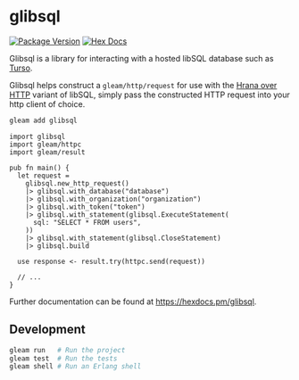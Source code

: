 # glibsql

[![Package Version](https://img.shields.io/hexpm/v/glibsql)](https://hex.pm/packages/glibsql)
[![Hex Docs](https://img.shields.io/badge/hex-docs-ffaff3)](https://hexdocs.pm/glibsql/)

Glibsql is a library for interacting with a hosted libSQL database such as [Turso](https://turso.tech).

Glibsql helps construct a `gleam/http/request` for use with the [Hrana over HTTP](https://docs.turso.tech/sdk/http/reference) variant of libSQL,
simply pass the constructed HTTP request into your http client of choice.

```sh
gleam add glibsql
```
```gleam
import glibsql
import gleam/httpc
import gleam/result

pub fn main() {
  let request = 
    glibsql.new_http_request()
    |> glibsql.with_database("database")
    |> glibsql.with_organization("organization")
    |> glibsql.with_token("token")
    |> glibsql.with_statement(glibsql.ExecuteStatement(
      sql: "SELECT * FROM users",
    ))
    |> glibsql.with_statement(glibsql.CloseStatement)
    |> glibsql.build

  use response <- result.try(httpc.send(request))

  // ...
}
```

Further documentation can be found at <https://hexdocs.pm/glibsql>.

## Development

```sh
gleam run   # Run the project
gleam test  # Run the tests
gleam shell # Run an Erlang shell
```
